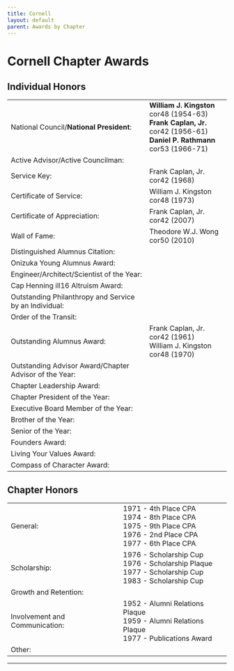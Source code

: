 ```yaml
---
title: Cornell
layout: default
parent: Awards by Chapter
---
```


<link rel="stylesheet" href="{{ '/assets/css/by_chapter.css' | relative_url }}">

# Cornell Chapter Awards

## Individual Honors

<table>
<tbody>

<tr>
<td>National Council/<b>National President</b>:</td>
<td><b>William J. Kingston</b> cor48 (1954-63)
<br><b>Frank Caplan, Jr.</b> cor42 (1956-61)
<br><b>Daniel P. Rathmann</b> cor53 (1966-71)</td>
</tr>

<tr>
<td>Active Advisor/Active Councilman:</td>
<td>
</td></tr>

<tr>
<td>Service Key:</td>
<td>Frank Caplan, Jr. cor42 (1968)</td>
</tr>

<tr>
<td>Certificate of Service:</td>
<td>William J. Kingston cor48 (1973)</td>
</tr>

<tr>
<td>Certificate of Appreciation:</td>
<td>Frank Caplan, Jr. cor42 (2007)</td>
</tr>

<tr>
<td>Wall of Fame:</td>
<td>Theodore W.J. Wong cor50 (2010)
</td></tr>

<tr>
<td>Distinguished Alumnus Citation:</td>
<td>
</td></tr>

<tr>
<td>Onizuka Young Alumnus Award:</td>
<td>
</td></tr>

<tr>
<td>Engineer/Architect/Scientist of the Year:</td>
<td>
</td></tr>

<tr>
<td>Cap Henning ill16 Altruism Award:</td>
<td>
</td></tr>

<tr>
<td>Outstanding Philanthropy and Service by an Individual:</td>
<td>
</td></tr>

<tr>
<td>Order of the Transit:</td>
<td>
</td></tr>

<tr>
<td>Outstanding Alumnus Award:</td>
<td>Frank Caplan, Jr. cor42 (1961)
<br>William J. Kingston cor48 (1970)</td>
</tr>

<tr>
<td>Outstanding Advisor Award/Chapter Advisor of the Year:</td>
<td>
</td></tr>

<tr>
<td>Chapter Leadership Award:</td>
<td>
</td></tr>

<tr>
<td>Chapter President of the Year:</td>
<td>
</td></tr>

<tr>
<td>Executive Board Member of the Year:</td>
<td>
</td></tr>

<tr>
<td>Brother of the Year:</td>
<td>
</td></tr>

<tr>
<td>Senior of the Year:</td>
<td>
</td></tr>

<tr>
<td>Founders Award:</td>
<td>
</td></tr>

<tr>
<td>Living Your Values Award:</td>
<td>
</td></tr>

<tr>
<td>Compass of Character Award:</td>
<td>
</td></tr>

</tbody>
</table>

## Chapter Honors

<table>
<tbody>

<tr>
<td>General:</td>
<td>1971 - 4th Place CPA
<br>1974 - 8th Place CPA
<br>1975 - 9th Place CPA
<br>1976 - 2nd Place CPA
<br>1977 - 6th Place CPA
</td></tr>

<tr>
<td>Scholarship:</td>
<td>1976 - Scholarship Cup
<br>1976 - Scholarship Plaque
<br>1977 - Scholarship Cup
<br>1983 - Scholarship Cup
</td></tr>

<tr>
<td>Growth and Retention:</td>
<td>
</td></tr>

<tr>
<td>Involvement and Communication:</td>
<td>1952 - Alumni Relations Plaque
<br>1959 - Alumni Relations Plaque
<br>1977 - Publications Award
</td></tr>

<tr>
<td>Other:</td>
<td>
</td></tr>

</tbody>
</table>

---
